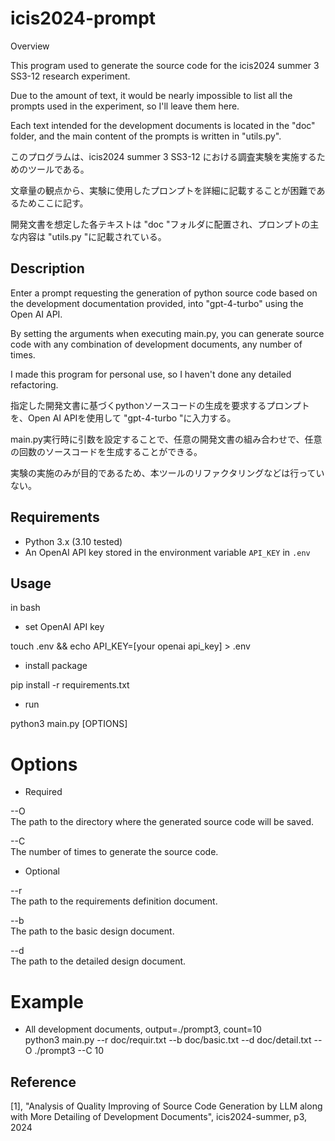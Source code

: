 icis2024-prompt
====
Overview  

This program used to generate the source code for the icis2024 summer 3 SS3-12 research experiment.  

Due to the amount of text, it would be nearly impossible to list all the prompts used in the experiment, so I'll leave them here.

Each text intended for the development documents is located in the "doc" folder, and the main content of the prompts is written in "utils.py".

このプログラムは、icis2024 summer 3 SS3-12 における調査実験を実施するためのツールである。

文章量の観点から、実験に使用したプロンプトを詳細に記載することが困難であるためここに記す。

開発文書を想定した各テキストは "doc "フォルダに配置され、プロンプトの主な内容は "utils.py "に記載されている。

## Description
Enter a prompt requesting the generation of python source code based on the development documentation provided, into "gpt-4-turbo" using the Open AI API.  

By setting the arguments when executing main.py, you can generate source code with any combination of development documents, any number of times.

I made this program for personal use, so I haven't done any detailed refactoring.


指定した開発文書に基づくpythonソースコードの生成を要求するプロンプトを、Open AI APIを使用して "gpt-4-turbo "に入力する。 

main.py実行時に引数を設定することで、任意の開発文書の組み合わせで、任意の回数のソースコードを生成することができる。

実験の実施のみが目的であるため、本ツールのリファクタリングなどは行っていない。

## Requirements
- Python 3.x (3.10 tested)
- An OpenAI API key stored in the environment variable `API_KEY` in `.env`

## Usage
in bash  

- set OpenAI API key  

touch .env && echo API_KEY=[your openai api_key] > .env

- install package

pip install -r requirements.txt  

- run

python3 main.py [OPTIONS]

# Options

- Required  
 
--O  
The path to the directory where the generated source code will be saved.  

--C  
The number of times to generate the source code. 


- Optional  

--r  
The path to the requirements definition document. 
  
--b  
The path to the basic design document. 
  
--d  
The path to the detailed design document. 

# Example

- All development documents, output=./prompt3, count=10  
python3 main.py --r doc/requir.txt --b doc/basic.txt --d doc/detail.txt --O ./prompt3 --C 10
  

## Reference

[1], "Analysis of Quality Improving of Source Code Generation by LLM along with More Detailing of  Development Documents", icis2024-summer, p3, 2024

